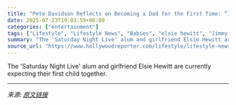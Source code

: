 ```yaml
---
title: "Pete Davidson Reflects on Becoming a Dad for the First Time: “I Did It!”"
date: 2025-07-23T19:03:59+08:00
categories: ["entertainment"]
tags: ["Lifestyle", "Lifestyle News", "Babies", "elsie hewitt", "Jimmy Fallon", "Pete Davidson", "Tonight Show", "Tonight Show Starring Jimmy Fallon"]
summary: "The 'Saturday Night Live' alum and girlfriend Elsie Hewitt are currently expecting their first child together."
source_url: "https://www.hollywoodreporter.com/lifestyle/lifestyle-news/pete-davidson-reflects-on-becoming-dad-for-first-time-1236327128/"
---
```


The 'Saturday Night Live' alum and girlfriend Elsie Hewitt are currently expecting their first child together.

---

*来源: [原文链接](https://www.hollywoodreporter.com/lifestyle/lifestyle-news/pete-davidson-reflects-on-becoming-dad-for-first-time-1236327128/)*
